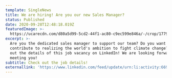 ```yaml
---
template: SingleNews
title: We are hiring! Are you our new Sales Manager?
status: Published
date: 2020-09-28T12:48:18.019Z
featuredImage: >-
  https://ucarecdn.com/d80a5d99-5cd2-44f1-ac80-c9ec599e846a/-/crop/1779x1415/135,250/-/preview/
excerpt: >-
  Are you the dedicated sales manager to support our team? Do you want to
  contribute to realizing the world's ambition to fight climate change? Check
  out the details of this job vacancy on LinkedIn! We are looking forward to
  meeting you!
subtitle: Check out the job details!
externallink: 'https://www.linkedin.com/feed/update/urn:li:activity:6691310961422278656'
---
```


